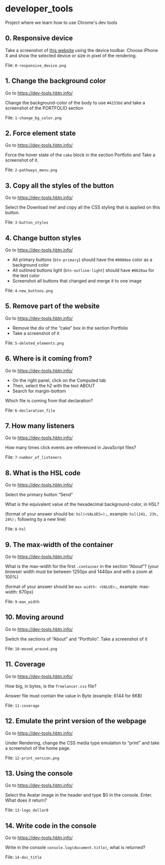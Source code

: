 # developer_tools

Project where we learn how to use Chrome's dev tools

## 0. Responsive device 
Take a screenshot of [this website](https://dev-tools.hbtn.info/) using the device toolbar. Choose iPhone X and show the selected device or size in pixel of the rendering.

File: `0-responsive_device.png`

## 1. Change the background color 
Go to https://dev-tools.hbtn.info/

Change the background-color of the body to use `#4233bd` and take a screenshot of the PORTFOLIO section

File: `1-change_bg_color.png`

## 2. Force element state
Go to https://dev-tools.hbtn.info/

Force the hover state of the `cake` block in the section Portfolio and Take a screenshot of it.

File: `2-pathways_menu.png`

## 3. Copy all the styles of the button
Go to https://dev-tools.hbtn.info/

Select the Download me! and copy all the CSS styling that is applied on this button.

File: `3-button_styles`

## 4. Change button styles
Go to https://dev-tools.hbtn.info/
- All primary buttons (`btn-primary`) should have the `#0080ee` color as a background color
- All outlined buttons light (`btn-outline-light`) should have `#0020aa` for the text color
-  Screenshot all buttons that changed and merge it to one image

File: `4-new_buttons.png`

## 5. Remove part of the website
Go to https://dev-tools.hbtn.info/
- Remove the div of the “cake” box in the section Portfolio
- Take a screenshot of it

File: `5-deleted_elements.png`

## 6. Where is it coming from?
Go to https://dev-tools.hbtn.info/
- On the right panel, click on the Computed tab
- Then, select the h2 with the text ABOUT
- Search for margin-bottom

Which file is coming from that declaration?

File: `6-declaration_file`

## 7. How many listeners
Go to https://dev-tools.hbtn.info/

How many times click events are referenced in JavaScript files?

File: `7-number_of_listeners`

## 8. What is the HSL code
Go to https://dev-tools.hbtn.info/

Select the primary button “Send”

What is the equivalent value of the hexadecimal background-color, in HSL?

(format of your answer should be: `hsl(<VALUES>);`, example: `hsl(241, 23%, 24%);` following by a new line)

File: `8-hsl`

## 9. The max-width of the container
Go to https://dev-tools.hbtn.info/

What is the max-width for the first `.container` in the section “About”? (your browser width must be between 1250px and 1440px and with a zoom at 100%)

(format of your answer should be `max-width: <VALUE>;`, example: max-width: 670px)

File: `9-max_width`

## 10. Moving around
Go to https://dev-tools.hbtn.info/

Switch the sections of “About” and “Portfolio”. Take a screenshot of it

File: `10-moved_around.png`

## 11. Coverage
Go to https://dev-tools.hbtn.info/

How big, in bytes, is the `freelancer.css` file?

Answer file must contain the value in Byte (example: 6144 for 6KB)

File: `11-coverage`

## 12. Emulate the print version of the webpage
Go to https://dev-tools.hbtn.info/

Under Rendering, change the CSS media type emulation to “print” and take a screenshot of the home page.

File: `12-print_version.png`

## 13. Using the console
Go to https://dev-tools.hbtn.info/

Select the Avatar image in the header and type $0 in the console. Enter. What does it return?

File: `13-logo_dollar0`

## 14. Write code in the console
Go to https://dev-tools.hbtn.info/

Write in the console `console.log(document.title)`, what is returned?

File: `14-doc_title`


